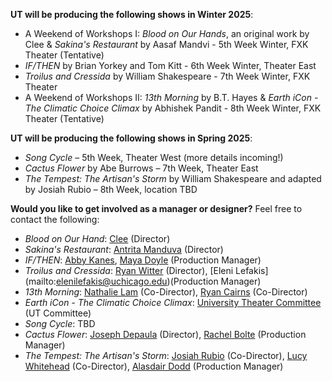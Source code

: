 **UT will be producing the following shows in Winter 2025**:
* A Weekend of Workshops I: *Blood on Our Hands*, an original work by Clee & *Sakina's Restaurant* by Aasaf Mandvi - 5th Week Winter, FXK Theater (Tentative)
* *IF/THEN* by Brian Yorkey and Tom Kitt - 6th Week Winter, Theater East	
* *Troilus and Cressida* by William Shakespeare - 7th Week Winter, FXK Theater
* A Weekend of Workshops II: *13th Morning* by B.T. Hayes & *Earth iCon - The Climatic Choice Climax* by Abhishek Pandit - 8th Week Winter, FXK Theater (Tentative)


**UT will be producing the following shows in Spring 2025**:

* *Song Cycle* – 5th Week, Theater West (more details incoming!)
* *Cactus Flower* by Abe Burrows – 7th Week, Theater East 
* *The Tempest: The Artisan's Storm* by William Shakespeare and adapted by Josiah Rubio – 8th Week, location TBD

**Would you like to get involved as a manager or designer?** Feel free to contact the following:

* *Blood on Our Hand*: [Clee](mailto:christinelee@uchicago.edu) (Director)
* *Sakina's Restaurant*: [Antrita Manduva](mailto:amanduva@uchicago.edu) (Director)
* *IF/THEN*: [Abby Kanes](mailto:akanes@uchicago.edu), [Maya Doyle](mailto:mayacdoyle@uchicago.edu) (Production Manager)
* *Troilus and Cressida*: [Ryan Witter](mailto:lydiaruthwitter@uchicago.edu) (Director), [Eleni Lefakis] (mailto:elenilefakis@uchicago.edu)(Production Manager)
* *13th Morning*: [Nathalie Lam](mailto:lamn@uchicago.edu) (Co-Director), [Ryan Cairns](mailto:clcairns@uchicago.edu) (Co-Director)
* *Earth iCon - The Climatic Choice Climax*: [University Theater Committee](mailto:ut-committee@uchicago.edu) (UT Committee)
* *Song Cycle*: TBD
* *Cactus Flower*: [Joseph Depaula](mailto:jdepaula@uchicago.edu) (Director), [Rachel Bolte](mailto:rachelbolte@uchicago.edu) (Production Manager)
* *The Tempest: The Artisan's Storm*: [Josiah Rubio](mailto:rubioj@uchicago.edu) (Co-Director), [Lucy Whitehead](mailto:lucyaza@uchicago.edu) (Co-Director), [Alasdair Dodd](mailto:alasdair@uchicago.edu) (Production Manager)